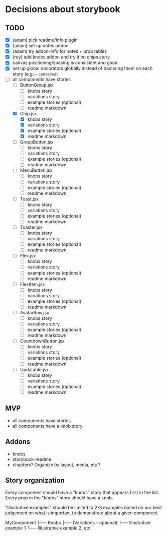 # Decisions about storybook

## TODO

- [x] (adam) pick readme/info plugin
- [x] (adam) set up notes addon
- [x] (adam) try addon-info for notes + prop tables
- [x] (rey) add knobs addon and try it on chips story
- [x] canvas positioning/spacing is consistent and good
- [x] set up global decorators globally instead of declaring them on each story (e.g. - `centered`)
- [ ] all components have stories
  - [ ] ButtonGroup.jsx
    - [ ] knobs story
    - [ ] variations story
    - [ ] example stories (optional)
    - [ ] readme markdown
  - [x] Chip.jsx
    - [x] knobs story
    - [x] variations story
    - [x] example stories (optional)
    - [x] readme markdown
  - [ ] GroupButton.jsx
    - [ ] knobs story
    - [ ] variations story
    - [ ] example stories (optional)
    - [ ] readme markdown
  - [ ] MenuButton.jsx
    - [ ] knobs story
    - [ ] variations story
    - [ ] example stories (optional)
    - [ ] readme markdown
  - [ ] Toast.jsx
    - [ ] knobs story
    - [ ] variations story
    - [ ] example stories (optional)
    - [ ] readme markdown
  - [ ] Toaster.jsx
    - [ ] knobs story
    - [ ] variations story
    - [ ] example stories (optional)
    - [ ] readme markdown
  - [ ] Flex.jsx
    - [ ] knobs story
    - [ ] variations story
    - [ ] example stories (optional)
    - [ ] readme markdown
  - [ ] FlexItem.jsx
    - [ ] knobs story
    - [ ] variations story
    - [ ] example stories (optional)
    - [ ] readme markdown
  - [ ] AvatarRow.jsx
    - [ ] knobs story
    - [ ] variations story
    - [ ] example stories (optional)
    - [ ] readme markdown
  - [ ] CountdownButton.jsx
    - [ ] knobs story
    - [ ] variations story
    - [ ] example stories (optional)
    - [ ] readme markdown
  - [ ] Updatable.jsx
    - [ ] knobs story
    - [ ] variations story
    - [ ] example stories (optional)
    - [ ] readme markdown

## MVP
- all components have stories
- all components have a knob story

## Addons

- knobs
- storybook-readme
- chapters? Organize by layout, media, etc.?

## Story organization

Every component should have a "knobs" story that appears first in the list.
Every prop in the "knobs" story should have a knob.

"Illustrative examples" should be limited to 2-3 examples based on our best judgement on
what is important to demonstrate about a given component.

MyComponent
├── Knobs
├── (Variations - optional)
├── Illustrative example 1
└── Illustrative example 2, etc


